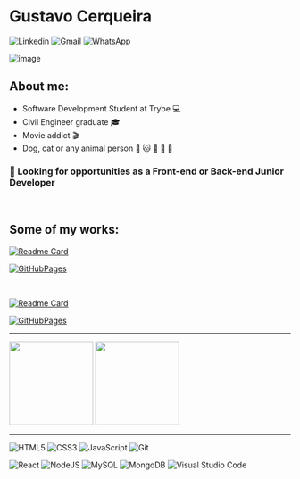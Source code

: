 


# Gustavo Cerqueira

[![Linkedin](https://img.shields.io/badge/LinkedIn-blue?style=for-the-badge&logo=Linkedin)](https://www.linkedin.com/in/gmcerqueira/)
[![Gmail](https://img.shields.io/badge/Gmail-D14836?style=for-the-badge&logo=gmail&logoColor=white)](mailto:gmcerqueira93@gmail.com)
[![WhatsApp](https://img.shields.io/badge/WhatsApp-25D366?style=for-the-badge&logo=whatsapp&logoColor=white)](https://wa.me/5531999440644)

![image](https://media.giphy.com/media/BpS6k9mXoDiZa/giphy.gif)

## About me:


- Software Development Student at Trybe :computer:
- Civil Engineer graduate :mortar_board:
- Movie addict :clapper:
- Dog, cat or any animal person :dog: :cat: :rabbit: :pig: :unicorn:

 ### :mag_right: Looking for opportunities as a Front-end or Back-end Junior Developer 
</br>

## Some of my works:
[![Readme Card](https://github-readme-stats.vercel.app/api/pin/?username=gmcerqueira&repo=trivia-game-react-redux&theme=tokyonight)](https://github.com/gmcerqueira/trivia-game-react-redux)

[![GitHubPages](https://img.shields.io/badge/GitHubPages-100000?style=for-the-badge&logo=github&logoColor=white)](https://gmcerqueira.github.io/trivia-game-react-redux/)
 
</br>
 
[![Readme Card](https://github-readme-stats.vercel.app/api/pin/?username=gmcerqueira&repo=starwars-planets-search-context-api&theme=tokyonight)](https://github.com/gmcerqueira/starwars-planets-search-context-api)

[![GitHubPages](https://img.shields.io/badge/GitHubPages-100000?style=for-the-badge&logo=github&logoColor=white)](https://gmcerqueira.github.io/starwars-planets-search-context-api/)

----

 <img 
  src="https://github-readme-stats.vercel.app/api/top-langs/?username=gmcerqueira&langs_count=4&layout=compact&theme=tokyonight"
  height="150em"
 />
 <img  
  src="https://github-readme-stats.vercel.app/api?username=gmcerqueira&show_icons=true&theme=tokyonight&hide=stars,issues&custom_title=Git Status"  
  height="150em"
 />

----

![HTML5](https://img.shields.io/badge/html5-%23E34F26.svg?style=for-the-badge&logo=html5&logoColor=white)
![CSS3](https://img.shields.io/badge/css3-%231572B6.svg?style=for-the-badge&logo=css3&logoColor=white)
![JavaScript](https://img.shields.io/badge/javascript-%23323330.svg?style=for-the-badge&logo=javascript&logoColor=%23F7DF1E)
![Git](https://img.shields.io/badge/git-%23F05033.svg?style=for-the-badge&logo=git&logoColor=white)

![React](https://img.shields.io/badge/react-%2320232a.svg?style=for-the-badge&logo=react&logoColor=%2361DAFB)
![NodeJS](https://img.shields.io/badge/node.js-6DA55F?style=for-the-badge&logo=node.js&logoColor=white)
![MySQL](https://img.shields.io/badge/mysql-%2300f.svg?style=for-the-badge&logo=mysql&logoColor=white)
![MongoDB](https://img.shields.io/badge/MongoDB-%234ea94b.svg?style=for-the-badge&logo=mongodb&logoColor=white)
![Visual Studio Code](https://img.shields.io/badge/Visual%20Studio%20Code-0078d7.svg?style=for-the-badge&logo=visual-studio-code&logoColor=white)
